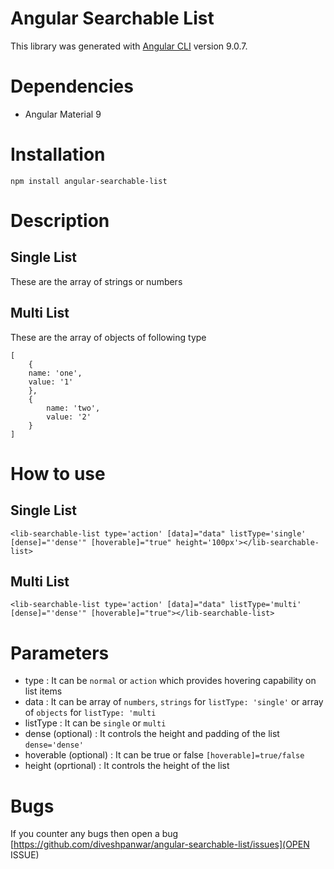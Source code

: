 # Angular Searchable List

This library was generated with [Angular CLI](https://github.com/angular/angular-cli) version 9.0.7.

# Dependencies

- Angular Material 9

# Installation

`npm install angular-searchable-list`

# Description

## Single List

These are the array of strings or numbers

## Multi List

These are the array of objects of following type

```
[
    {
    name: 'one',
    value: '1'
    },
    {
        name: 'two',
        value: '2'
    }
]
```
# How to use
## Single List
```
<lib-searchable-list type='action' [data]="data" listType='single' [dense]="'dense'" [hoverable]="true" height='100px'></lib-searchable-list>
```
## Multi List
```
<lib-searchable-list type='action' [data]="data" listType='multi' [dense]="'dense'" [hoverable]="true"></lib-searchable-list>
```

# Parameters
* type : It can be `normal` or `action` which provides hovering capability on list items
* data : It can be array of `numbers`, `strings` for `listType: 'single'` or array of `objects` for `listType: 'multi`
* listType : It can be `single` or `multi`
* dense (optional) : It controls the height and padding of the list `dense='dense'`
* hoverable (optional) : It can be true or false `[hoverable]=true/false`
* height (oprtional) : It controls the height of the list

# Bugs
If you counter any bugs then open a bug [https://github.com/diveshpanwar/angular-searchable-list/issues](OPEN ISSUE)